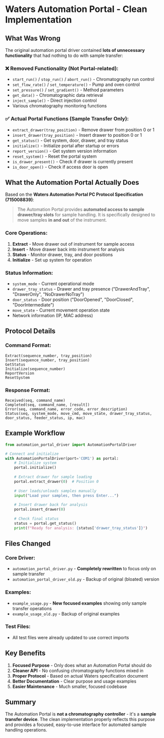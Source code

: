 # Waters Automation Portal - Clean Implementation

## What Was Wrong

The original automation portal driver contained **lots of unnecessary functionality** that had nothing to do with sample transfer:

### ❌ **Removed Functionality** (Not Portal-related):
- `start_run()` / `stop_run()` / `abort_run()` - Chromatography run control
- `set_flow_rate()` / `set_temperature()` - Pump and oven control  
- `set_pressure()` / `set_gradient()` - Method parameters
- `get_data()` - Chromatographic data retrieval
- `inject_sample()` - Direct injection control
- Various chromatography monitoring functions

### ✅ **Actual Portal Functions** (Sample Transfer Only):
- `extract_drawer(tray_position)` - Remove drawer from position 0 or 1
- `insert_drawer(tray_position)` - Insert drawer to position 0 or 1  
- `get_status()` - Get system, door, drawer, and tray status
- `initialize()` - Initialize portal after startup or errors
- `report_version()` - Get system version information
- `reset_system()` - Reset the portal system
- `is_drawer_present()` - Check if drawer is currently present
- `is_door_open()` - Check if access door is open

## What the Automation Portal Actually Does

Based on the **Waters Automation Portal PC Protocol Specification (715008839)**:

> The Automation Portal provides **automated access to sample drawer/tray slots** for sample handling. It is specifically designed to move samples **in and out** of the instrument.

### Core Operations:
1. **Extract** - Move drawer out of instrument for sample access
2. **Insert** - Move drawer back into instrument for analysis
3. **Status** - Monitor drawer, tray, and door positions
4. **Initialize** - Set up system for operation

### Status Information:
- `system_mode` - Current operational mode
- `drawer_tray_status` - Drawer and tray presence ("DrawerAndTray", "DrawerOnly", "NoDrawerNoTray") 
- `door_status` - Door position ("DoorOpened", "DoorClosed", "DoorIntermediate")
- `move_state` - Current movement operation state
- Network information (IP, MAC address)

## Protocol Details

### Command Format:
```
Extract(sequence_number, tray_position)
Insert(sequence_number, tray_position)  
GetStatus
Initialize(sequence_number)
ReportVersion
ResetSystem
```

### Response Format:
```
Received(seq, command_name)
Completed(seq, command_name, [result])
Error(seq, command_name, error_code, error_description)
Status(seq, system_mode, move_cmd, move_state, drawer_tray_status, door_status, feeder_status, ip, mac)
```

## Example Workflow

```python
from automation_portal_driver import AutomationPortalDriver

# Connect and initialize
with AutomationPortalDriver(port='COM1') as portal:
    # Initialize system
    portal.initialize()
    
    # Extract drawer for sample loading
    portal.extract_drawer(0)  # Position 0
    
    # User loads/unloads samples manually
    input("Load your samples, then press Enter...")
    
    # Insert drawer back for analysis
    portal.insert_drawer(0)
    
    # Check final status
    status = portal.get_status()
    print(f"Ready for analysis: {status['drawer_tray_status']}")
```

## Files Changed

### Core Driver:
- `automation_portal_driver.py` - **Completely rewritten** to focus only on sample transfer
- `automation_portal_driver_old.py` - Backup of original (bloated) version

### Examples:
- `example_usage.py` - **New focused examples** showing only sample transfer operations  
- `example_usage_old.py` - Backup of original examples

### Test Files:
- All test files were already updated to use correct imports

## Key Benefits

1. **Focused Purpose** - Only does what an Automation Portal should do
2. **Cleaner API** - No confusing chromatography functions mixed in
3. **Proper Protocol** - Based on actual Waters specification document
4. **Better Documentation** - Clear purpose and usage examples
5. **Easier Maintenance** - Much smaller, focused codebase

## Summary

The Automation Portal is **not a chromatography controller** - it's a **sample transfer device**. The clean implementation properly reflects this purpose and provides a focused, easy-to-use interface for automated sample handling operations.
